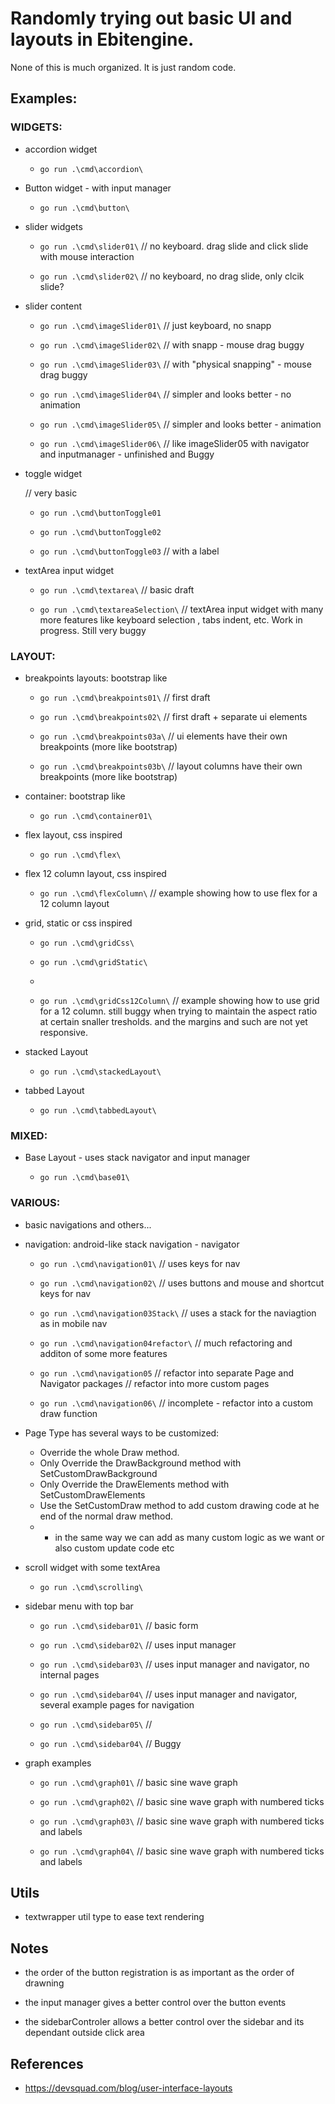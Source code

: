 # Randomly trying out basic UI and layouts in Ebitengine.

None of this is much organized. It is just random code.

## Examples:

### WIDGETS:

- accordion widget

    - `go run .\cmd\accordion\`

- Button widget - with input manager

    - `go run .\cmd\button\`

- slider widgets

    - `go run .\cmd\slider01\` // no keyboard. drag slide and click slide with mouse interaction

    - `go run .\cmd\slider02\` // no keyboard, no drag slide, only clcik slide?

- slider content

    - `go run .\cmd\imageSlider01\` // just keyboard, no snapp

    - `go run .\cmd\imageSlider02\` // with snapp - mouse drag buggy

    - `go run .\cmd\imageSlider03\` // with "physical snapping" - mouse drag buggy

    - `go run .\cmd\imageSlider04\` // simpler and looks better - no animation

    - `go run .\cmd\imageSlider05\` // simpler and looks better - animation

    - `go run .\cmd\imageSlider06\` // like imageSlider05 with navigator and inputmanager - unfinished and Buggy

- toggle widget

    // very basic
    - `go run .\cmd\buttonToggle01` 
    - `go run .\cmd\buttonToggle02` 

    - `go run .\cmd\buttonToggle03` // with a label

- textArea input widget

    - `go run .\cmd\textarea\` // basic draft

    - `go run .\cmd\textareaSelection\` // textArea input widget with many more features like keyboard selection , tabs indent, etc. Work in progress. Still very buggy


### LAYOUT:

- breakpoints layouts: bootstrap like

    - `go run .\cmd\breakpoints01\` // first draft
    
    - `go run .\cmd\breakpoints02\` // first draft + separate ui elements

    - `go run .\cmd\breakpoints03a\` // ui elements have their own breakpoints (more like bootstrap)
    
    - `go run .\cmd\breakpoints03b\` // layout columns have their own breakpoints (more like bootstrap)

- container: bootstrap like 

    - `go run .\cmd\container01\`

- flex layout, css inspired

    - `go run .\cmd\flex\` 

- flex 12 column layout, css inspired

    - `go run .\cmd\flexColumn\` // example showing how to use flex for a 12 column layout

- grid, static or css inspired

    - `go run .\cmd\gridCss\`

    - `go run .\cmd\gridStatic\`
    - 
    - `go run .\cmd\gridCss12Column\` // example showing how to use grid for a 12 column. still buggy when trying to maintain the aspect ratio at certain snaller tresholds. and the margins and such are not yet responsive.

- stacked Layout

    - `go run .\cmd\stackedLayout\`

- tabbed Layout

    - `go run .\cmd\tabbedLayout\`


### MIXED:

- Base Layout - uses stack navigator and input manager

    - `go run .\cmd\base01\`

### VARIOUS:

- basic navigations and others...

- navigation: android-like stack navigation - navigator

    - `go run .\cmd\navigation01\` // uses keys for nav
    
    - `go run .\cmd\navigation02\` // uses buttons and mouse and shortcut keys for nav
    
    - `go run .\cmd\navigation03Stack\` // uses a stack for the naviagtion as in mobile nav
  
    - `go run .\cmd\navigation04refactor\` // much refactoring and additon of some more features
    
    - `go run .\cmd\navigation05` // refactor into separate Page and Navigator packages
                                  // refactor into more custom pages

    - `go run .\cmd\navigation06\` // incomplete - refactor into a custom draw function

- Page Type has several ways to be customized: 
  - Override the whole Draw method.
  - Only Override the DrawBackground method with SetCustomDrawBackground
  - Only Override the DrawElements method with SetCustomDrawElements
  - Use the SetCustomDraw method to add custom drawing code at he end of the normal draw method.
  - - in the same way we can add as many custom logic as we want or also custom update code etc

- scroll widget with some textArea

    - `go run .\cmd\scrolling\`

- sidebar menu with top bar

    - `go run .\cmd\sidebar01\` // basic form

    - `go run .\cmd\sidebar02\` // uses input manager

    - `go run .\cmd\sidebar03\` // uses input manager and navigator, no internal pages

    - `go run .\cmd\sidebar04\` // uses input manager and navigator, several example pages for navigation

    - `go run .\cmd\sidebar05\` // 

    - `go run .\cmd\sidebar04\` // Buggy

- graph examples

    - `go run .\cmd\graph01\` // basic sine wave graph

    - `go run .\cmd\graph02\` // basic sine wave graph with numbered ticks

    - `go run .\cmd\graph03\` // basic sine wave graph with numbered ticks and labels

    - `go run .\cmd\graph04\` // basic sine wave graph with numbered ticks and labels


## Utils

- textwrapper util type to ease text rendering


## Notes

- the order of the button registration is as important as the order of drawning

- the input manager gives a better control over the button events

- the sidebarControler allows a better control over the sidebar and its dependant outside click area


## References

- https://devsquad.com/blog/user-interface-layouts
